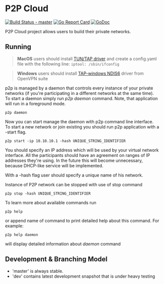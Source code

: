 P2P Cloud
===================

[![Build Status - master](https://api.travis-ci.org/subutai-io/p2p.png?branch=master)](https://travis-ci.org/subutai-io/p2p) 
[![Go Report Card](https://goreportcard.com/badge/github.com/subutai-io/p2p)](https://goreportcard.com/report/github.com/subutai-io/p2p)
[![GoDoc](https://godoc.org/github.com/subutai-io/p2p?status.svg)](https://godoc.org/github.com/subutai-io/p2p)

P2P Cloud project allows users to build their private networks. 

Running
-------------------

> **MacOS** users should install [TUN/TAP driver](http://tuntaposx.sourceforge.net) and create a config.yaml file with the following line: ``` iptool: /sbin/ifconfig ```

> **Windows** users should install [TAP-windows NDIS6](https://openvpn.net/index.php/open-source/downloads.html) driver from OpenVPN suite

p2p is managed by a daemon that controls every instance of your private networks (if you're participating in a different networks at the same time). To start a daemon simply run *p2p daemon* command. Note, that application will run in a foreground mode. 

```
p2p daemon
```

Now you can start manage the daemon with p2p command line interface. To start a new network or join existing you should run p2p application with a -start flag.

```
p2p start -ip 10.10.10.1 -hash UNIQUE_STRING_IDENTIFIER
```

You should specify an IP address which will be used by your virtual network interface. All the participants should have an agreement on ranges of IP addresses they're using. In the future this will become unnecessary, because DHCP-like service will be implemented.

With a -hash flag user should specify a unique name of his network. 

Instance of P2P network can be stopped with use of stop command

```
p2p stop -hash UNIQUE_STRING_IDENTIFIER
```

To learn more about available commands run

```
p2p help
```

or append name of command to print detailed help about this command. For example:

```
p2p help daemon
```

will display detailed information about *daemon* command

Development & Branching Model
-------------------

* 'master' is always stable. 
* 'dev' contains latest development snapshot that is under heavy testing

